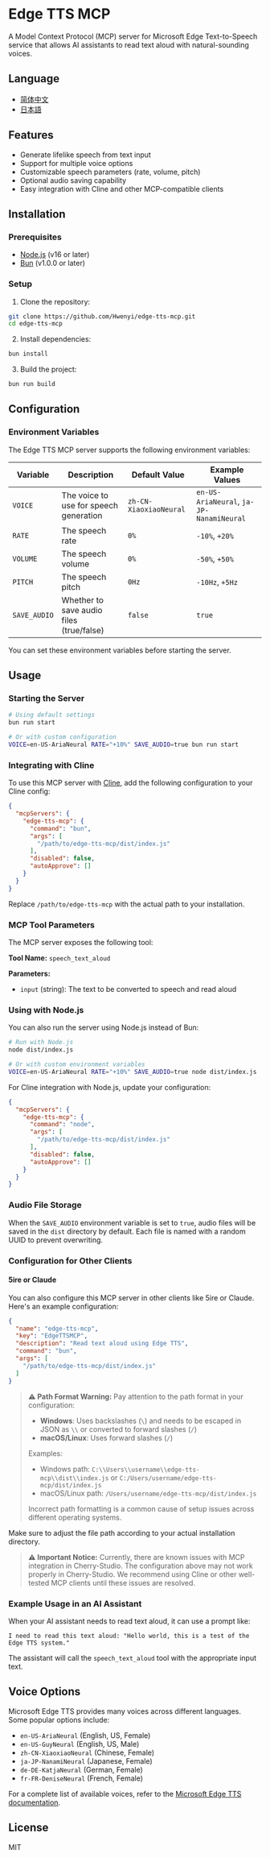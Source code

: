 # Edge TTS MCP

A Model Context Protocol (MCP) server for Microsoft Edge Text-to-Speech service that allows AI assistants to read text aloud with natural-sounding voices.

## Language

- [简体中文](./README.zh-CN.md)
- [日本語](./README.ja.md)

## Features

- Generate lifelike speech from text input
- Support for multiple voice options
- Customizable speech parameters (rate, volume, pitch)
- Optional audio saving capability
- Easy integration with Cline and other MCP-compatible clients

## Installation

### Prerequisites

- [Node.js](https://nodejs.org/) (v16 or later)
- [Bun](https://bun.sh/) (v1.0.0 or later)

### Setup

1. Clone the repository:

```bash
git clone https://github.com/Hwenyi/edge-tts-mcp.git
cd edge-tts-mcp
```

2. Install dependencies:

```bash
bun install
```

3. Build the project:

```bash
bun run build
```

## Configuration

### Environment Variables

The Edge TTS MCP server supports the following environment variables:

| Variable    | Description                              | Default Value         | Example Values                                    |
|-------------|------------------------------------------|-----------------------|---------------------------------------------------|
| `VOICE`     | The voice to use for speech generation   | `zh-CN-XiaoxiaoNeural`| `en-US-AriaNeural`, `ja-JP-NanamiNeural`         |
| `RATE`      | The speech rate                          | `0%`                  | `-10%`, `+20%`                                    |
| `VOLUME`    | The speech volume                        | `0%`                  | `-50%`, `+50%`                                    |
| `PITCH`     | The speech pitch                         | `0Hz`                 | `-10Hz`, `+5Hz`                                   |
| `SAVE_AUDIO`| Whether to save audio files (true/false) | `false`               | `true`                                            |

You can set these environment variables before starting the server.

## Usage

### Starting the Server

```bash
# Using default settings
bun run start

# Or with custom configuration
VOICE=en-US-AriaNeural RATE="+10%" SAVE_AUDIO=true bun run start
```

### Integrating with Cline

To use this MCP server with [Cline](https://github.com/cfortuner/cline), add the following configuration to your Cline config:

```json
{
  "mcpServers": {
    "edge-tts-mcp": {
      "command": "bun",
      "args": [
        "/path/to/edge-tts-mcp/dist/index.js"
      ],
      "disabled": false,
      "autoApprove": []
    }
  }
}
```

Replace `/path/to/edge-tts-mcp` with the actual path to your installation.

### MCP Tool Parameters

The MCP server exposes the following tool:

**Tool Name:** `speech_text_aloud`

**Parameters:**
- `input` (string): The text to be converted to speech and read aloud

### Using with Node.js

You can also run the server using Node.js instead of Bun:

```bash
# Run with Node.js
node dist/index.js

# Or with custom environment variables
VOICE=en-US-AriaNeural RATE="+10%" SAVE_AUDIO=true node dist/index.js
```

For Cline integration with Node.js, update your configuration:

```json
{
  "mcpServers": {
    "edge-tts-mcp": {
      "command": "node",
      "args": [
        "/path/to/edge-tts-mcp/dist/index.js"
      ],
      "disabled": false,
      "autoApprove": []
    }
  }
}
```

### Audio File Storage

When the `SAVE_AUDIO` environment variable is set to `true`, audio files will be saved in the `dist` directory by default. Each file is named with a random UUID to prevent overwriting.

### Configuration for Other Clients

#### 5ire or Claude 

You can also configure this MCP server in other clients like 5ire or Claude. Here's an example configuration:

```json
{
  "name": "edge-tts-mcp",
  "key": "EdgeTTSMCP",
  "description": "Read text aloud using Edge TTS",
  "command": "bun",
  "args": [
    "/path/to/edge-tts-mcp/dist/index.js"
  ]
}
```

> **⚠️ Path Format Warning:** Pay attention to the path format in your configuration:
> - **Windows**: Uses backslashes (`\`) and needs to be escaped in JSON as `\\` or converted to forward slashes (`/`)
> - **macOS/Linux**: Uses forward slashes (`/`)
> 
> Examples:
> - Windows path: `C:\\Users\\username\\edge-tts-mcp\\dist\\index.js` or `C:/Users/username/edge-tts-mcp/dist/index.js`
> - macOS/Linux path: `/Users/username/edge-tts-mcp/dist/index.js`
>
> Incorrect path formatting is a common cause of setup issues across different operating systems.

Make sure to adjust the file path according to your actual installation directory.

> **⚠️ Important Notice:** Currently, there are known issues with MCP integration in Cherry-Studio. The configuration above may not work properly in Cherry-Studio. We recommend using Cline or other well-tested MCP clients until these issues are resolved.

### Example Usage in an AI Assistant

When your AI assistant needs to read text aloud, it can use a prompt like:

```
I need to read this text aloud: "Hello world, this is a test of the Edge TTS system."
```

The assistant will call the `speech_text_aloud` tool with the appropriate input text.

## Voice Options

Microsoft Edge TTS provides many voices across different languages. Some popular options include:

- `en-US-AriaNeural` (English, US, Female)
- `en-US-GuyNeural` (English, US, Male)
- `zh-CN-XiaoxiaoNeural` (Chinese, Female)
- `ja-JP-NanamiNeural` (Japanese, Female)
- `de-DE-KatjaNeural` (German, Female)
- `fr-FR-DeniseNeural` (French, Female)

For a complete list of available voices, refer to the [Microsoft Edge TTS documentation](https://learn.microsoft.com/en-us/azure/cognitive-services/speech-service/language-support?tabs=tts).

## License

MIT
